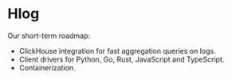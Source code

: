 # Hlog

Our short-term roadmap:

- ClickHouse integration for fast aggregation queries on logs.
- Client drivers for Python, Go, Rust, JavaScript and TypeScript.
- Containerization.
